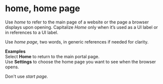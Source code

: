 # home, home page

Use *home* to refer to the main page of a website or the page a browser displays upon opening. Capitalize *Home* only when it’s used as a UI label or in references to a UI label.

Use *home page,* two words, in generic references if needed for clarity. 

**Examples**  
Select **Home** to return to the main portal page.  
Use **Settings** to choose the home page you want to see when the browser opens.

Don't use *start page.*
